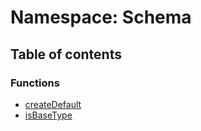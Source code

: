# Namespace: Schema

## Table of contents

### Functions

* [createDefault](/auto-docs/free-layout-editor/functions/Schema.createDefault.md)
* [isBaseType](/auto-docs/free-layout-editor/functions/Schema.isBaseType.md)
